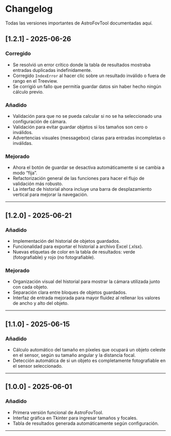 # Changelog

Todas las versiones importantes de AstroFovTool documentadas aquí.

## [1.2.1] - 2025-06-26

### Corregido
- Se resolvió un error crítico donde la tabla de resultados mostraba entradas duplicadas indefinidamente.
- Corregido `IndexError` al hacer clic sobre un resultado inválido o fuera de rango en el Treeview.
- Se corrigió un fallo que permitía guardar datos sin haber hecho ningún cálculo previo.

### Añadido
- Validación para que no se pueda calcular si no se ha seleccionado una configuración de cámara.
- Validación para evitar guardar objetos si los tamaños son cero o inválidos.
- Advertencias visuales (messagebox) claras para entradas incompletas o inválidas.

### Mejorado
- Ahora el botón de guardar se desactiva automáticamente si se cambia a modo “fija”.
- Refactorización general de las funciones para hacer el flujo de validación más robusto.
- La interfaz de historial ahora incluye una barra de desplazamiento vertical para mejorar la navegación.

---

## [1.2.0] - 2025-06-21

### Añadido
- Implementación del historial de objetos guardados.
- Funcionalidad para exportar el historial a archivo Excel (.xlsx).
- Nuevas etiquetas de color en la tabla de resultados: verde (fotografiable) y rojo (no fotografiable).

### Mejorado
- Organización visual del historial para mostrar la cámara utilizada junto con cada objeto.
- Separación clara entre bloques de objetos guardados.
- Interfaz de entrada mejorada para mayor fluidez al rellenar los valores de ancho y alto del objeto.

---

## [1.1.0] - 2025-06-15

### Añadido
- Cálculo automático del tamaño en píxeles que ocupará un objeto celeste en el sensor, según su tamaño angular y la distancia focal.
- Detección automática de si un objeto es completamente fotografiable en el sensor seleccionado.

---

## [1.0.0] - 2025-06-01

### Añadido
- Primera versión funcional de AstroFovTool.
- Interfaz gráfica en Tkinter para ingresar tamaños y focales.
- Tabla de resultados generada automáticamente según configuración.

---

